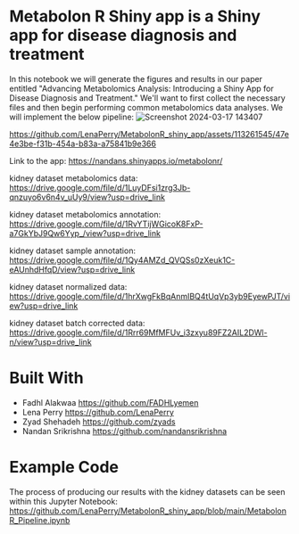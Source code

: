 # Metabolon R Shiny app is a Shiny app for disease diagnosis and treatment
In this notebook we will generate the figures and results in our paper entitled "Advancing Metabolomics Analysis: Introducing a Shiny App for Disease Diagnosis and Treatment." We'll want to first collect the necessary files and then begin performing common metabolomics data analyses. We will implement the below pipeline:
![Screenshot 2024-03-17 143407](https://github.com/LenaPerry/MetabolonR_shiny_app/assets/113261545/928d5394-c6bf-402f-97e5-b51b0f1bcf5f)


https://github.com/LenaPerry/MetabolonR_shiny_app/assets/113261545/47e4e3be-f31b-454a-b83a-a75841b9e366




Link to the app: https://nandans.shinyapps.io/metabolonr/ 

kidney dataset metabolomics data:
https://drive.google.com/file/d/1LuyDFsi1zrg3Jb-qnzuyo6v6n4v_uUy9/view?usp=drive_link 

kidney dataset metabolomics annotation:
https://drive.google.com/file/d/1RvYTijWGicoK8FxP-a7GkYbJ9Qw6Yyp_/view?usp=drive_link

kidney dataset sample annotation:
https://drive.google.com/file/d/1Qy4AMZd_QVQSs0zXeuk1C-eAUnhdHfqD/view?usp=drive_link

kidney dataset normalized data:
https://drive.google.com/file/d/1hrXwgFkBqAnmIBQ4tUqVp3yb9EyewPJT/view?usp=drive_link

kidney dataset batch corrected data:
https://drive.google.com/file/d/1Rrr69MfMFUv_i3zxyu89FZ2AIL2DWl-n/view?usp=drive_link



# Built With
* Fadhl Alakwaa https://github.com/FADHLyemen 
* Lena Perry https://github.com/LenaPerry
* Zyad Shehadeh https://github.com/zyads
* Nandan Srikrishna https://github.com/nandansrikrishna

# Example Code
The process of producing our results with the kidney datasets can be seen within this Jupyter Notebook: 
https://github.com/LenaPerry/MetabolonR_shiny_app/blob/main/MetabolonR_Pipeline.ipynb 
